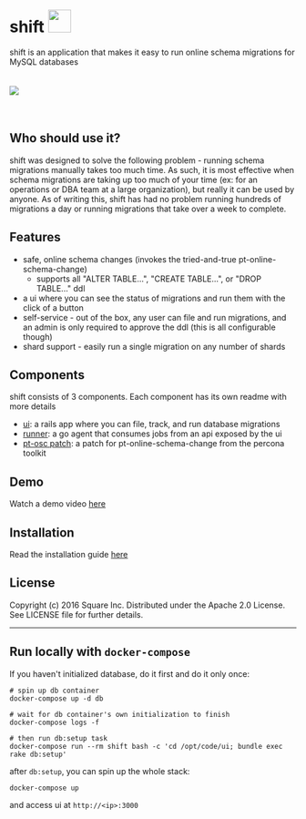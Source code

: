 # shift <img src="/ui/public/logo.png" height="40">
shift is an application that makes it easy to run online schema migrations for MySQL databases
<br><br><br>
<img src="/ui/screenshots/summary.png">
<br><br><br>

## Who should use it?
shift was designed to solve the following problem - running schema migrations manually takes too much time. As such, it is most effective when schema migrations are taking up too much of your time (ex: for an operations or DBA team at a large organization), but really it can be used by anyone. As of writing this, shift has had no problem running hundreds of migrations a day or running migrations that take over a week to complete.

## Features
* safe, online schema changes (invokes the tried-and-true pt-online-schema-change)
    * supports all "ALTER TABLE...", "CREATE TABLE...", or "DROP TABLE..." ddl
* a ui where you can see the status of migrations and run them with the click of a button
* self-service - out of the box, any user can file and run migrations, and an admin is only required to approve the ddl (this is all configurable though)
* shard support - easily run a single migration on any number of shards

## Components
shift consists of 3 components. Each component has its own readme with more details
* [ui](https://github.com/square/shift/tree/master/ui): a rails app where you can file, track, and run database migrations
* [runner](https://github.com/square/shift/tree/master/runner): a go agent that consumes jobs from an api exposed by the ui
* [pt-osc patch](https://github.com/square/shift/tree/master/ptosc-patch): a patch for pt-online-schema-change from the percona toolkit

## Demo
Watch a demo video [here](https://www.youtube.com/watch?v=u5L7PqIk--k)

## Installation
Read the installation guide [here](https://github.com/square/shift/wiki/Installation-Guide)

## License

Copyright (c) 2016 Square Inc. Distributed under the Apache 2.0 License.
See LICENSE file for further details.

---

## Run locally with `docker-compose`

If you haven't initialized database, do it first and do it only once:

```
# spin up db container
docker-compose up -d db

# wait for db container's own initialization to finish
docker-compose logs -f

# then run db:setup task
docker-compose run --rm shift bash -c 'cd /opt/code/ui; bundle exec rake db:setup'
```

after `db:setup`, you can spin up the whole stack:

```
docker-compose up
```

and access ui at `http://<ip>:3000`
